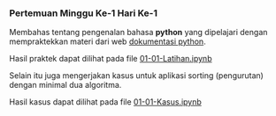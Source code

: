 ### Pertemuan Minggu Ke-1 Hari Ke-1

Membahas tentang pengenalan bahasa __python__ yang dipelajari dengan mempraktekkan materi dari web [dokumentasi python](https://docs.python.org/3.9/tutorial/index.html). 

Hasil praktek dapat dilihat pada file [01-01-Latihan.ipynb](./01-01-Latihan.ipynb)

Selain itu juga mengerjakan kasus untuk aplikasi sorting (pengurutan) dengan minimal dua algoritma.

Hasil kasus dapat dilihat pada file [01-01-Kasus.ipynb](./01-01-Kasus.ipynb)